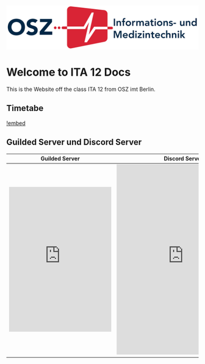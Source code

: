 ![](/img/OSZimt-Logo-l.png)

# Welcome to ITA 12 Docs

This is the Website off the class ITA 12 from OSZ imt Berlin.

## Timetabe

[!embed](https://mese.webuntis.com/WebUntis/monitor?school=OSZ%20IMT&simple=2&type=1&monitorType=tt&name=ITA%2012)

## Guilded Server und Discord Server


| Guilded Server | Discord Server |
| ---- | ---- |
| <iframe src="https://www.guilded.gg/canvas_index.html?route=%2Fcanvas%2Fembed%2Fteamcard%2F1ED84ZWE" width="268px" height="380px" frameborder="0" scrolling="no"></iframe> | <iframe src="https://discord.com/widget?id=1011175498463842355&theme=dark" width="350px" height="500px" allowtransparency="true" frameborder="0" sandbox="allow-popups allow-popups-to-escape-sandbox allow-same-origin allow-scripts"></iframe> |
